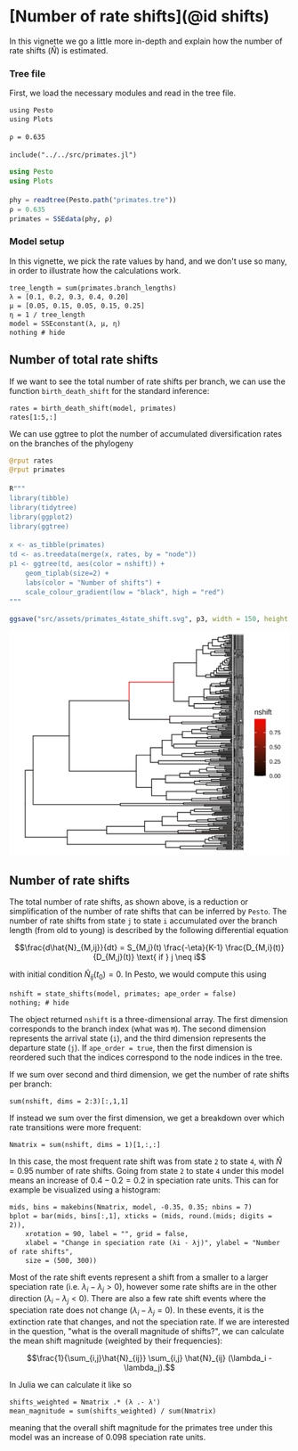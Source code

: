 # [Number of rate shifts](@id shifts)

In this vignette we go a little more in-depth and explain how the number of rate shifts ($\hat{N}$) is estimated. 

### Tree file

First, we load the necessary modules and read in the tree file.

```@setup shift
using Pesto
using Plots

ρ = 0.635

include("../../src/primates.jl")
```
```julia shift
using Pesto
using Plots

phy = readtree(Pesto.path("primates.tre"))
ρ = 0.635
primates = SSEdata(phy, ρ)
```

### Model setup

In this vignette, we pick the rate values by hand, and we don't use so many, in order to illustrate how the calculations work.

```@example shift
tree_length = sum(primates.branch_lengths)
λ = [0.1, 0.2, 0.3, 0.4, 0.20]
μ = [0.05, 0.15, 0.05, 0.15, 0.25]
η = 1 / tree_length
model = SSEconstant(λ, μ, η)
nothing # hide
```

## Number of total rate shifts

If we want to see the total number of rate shifts per branch, we can use the function `birth_death_shift` for the standard inference:

```@example shift
rates = birth_death_shift(model, primates)
rates[1:5,:]
```

We can use ggtree to plot the number of accumulated diversification rates on the branches of the phylogeny
```julia
@rput rates
@rput primates

R"""
library(tibble)
library(tidytree)
library(ggplot2)
library(ggtree)

x <- as_tibble(primates)
td <- as.treedata(merge(x, rates, by = "node"))
p1 <- ggtree(td, aes(color = nshift)) +  
    geom_tiplab(size=2) +
    labs(color = "Number of shifts") +
    scale_colour_gradient(low = "black", high = "red")
"""
```

```R
ggsave("src/assets/primates_4state_shift.svg", p3, width = 150, height = 120, units = "mm") # hide
```
![primatestree](../assets/primates_4state_shift.svg)


## Number of rate shifts

The total number of rate shifts, as shown above, is a reduction or simplification of the number of rate shifts that can be inferred by `Pesto`.
The number of rate shifts from state `j` to state `i` accumulated over the branch length (from old to young) is described by the following differential equation
```math
\frac{d\hat{N}_{M,ij}}{dt} = S_{M,j}(t) \frac{-\eta}{K-1} \frac{D_{M,i}(t)}{D_{M,j}(t)} \text{ if } j \neq i
```
with initial condition $\hat{N}_{ij}(t_0) = 0$. In Pesto, we would compute this using
```@example shift
nshift = state_shifts(model, primates; ape_order = false)
nothing; # hide
```
The object returned `nshift` is a three-dimensional array. The first dimension corresponds to the branch index (what was `M`). The second dimension represents the arrival state (`i`), and the third dimension represents the departure state (`j`). If `ape_order = true`, then the first dimension is reordered such that the indices correspond to the node indices in the tree.

If we sum over second and third dimension, we get the number of rate shifts per branch:
```@example shift
sum(nshift, dims = 2:3)[:,1,1]
``` 

If instead we sum over the first dimension, we get a breakdown over which rate transitions were more frequent:
```@example shift
Nmatrix = sum(nshift, dims = 1)[1,:,:]
``` 
In this case, the most frequent rate shift was from state `2` to state `4`, with $\hat{N} = 0.95$ number of rate shifts. Going from state `2` to state `4` under this model means an increase of $0.4-0.2=0.2$ in speciation rate units. This can for example be visualized using a histogram:
```@example shift
mids, bins = makebins(Nmatrix, model, -0.35, 0.35; nbins = 7)
bplot = bar(mids, bins[:,1], xticks = (mids, round.(mids; digits = 2)), 
    xrotation = 90, label = "", grid = false,
    xlabel = "Change in speciation rate (λi - λj)", ylabel = "Number of rate shifts",
    size = (500, 300))
```
Most of the rate shift events represent a shift from a smaller to a larger speciation rate (i.e. $\lambda_i - \lambda_j > 0$), however some rate shifts are in the other direction ($\lambda_i - \lambda_j < 0$). There are also a few rate shift events where the speciation rate does not change ($\lambda_i - \lambda_j = 0$). In these events, it is the extinction rate that changes, and not the speciation rate. If we are interested in the question, "what is the overall magnitude of shifts?", we can calculate the mean shift magnitude (weighted by their frequencies):
```math
\frac{1}{\sum_{i,j}\hat{N}_{ij}} \sum_{i,j} \hat{N}_{ij} (\lambda_i - \lambda_j).
```
In Julia we can calculate it like so
```@example shift
shifts_weighted = Nmatrix .* (λ .- λ')
mean_magnitude = sum(shifts_weighted) / sum(Nmatrix)
```
meaning that the overall shift magnitude for the primates tree under this model was an increase of 0.098 speciation rate units.